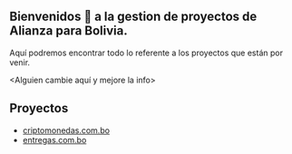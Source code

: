 ## Bienvenidos 👋 a la gestion de proyectos de Alianza para Bolivia.

Aquí podremos encontrar todo lo referente a los proyectos que están por venir.

<Alguien cambie aquí y mejore la info>

## Proyectos



- [criptomonedas.com.bo](https://github.com/AlianzaPorBolivia/criptomonedas.com.bo/wiki)
- [entregas.com.bo](https://github.com/AlianzaPorBolivia/entegas.com.bo/wiki)
